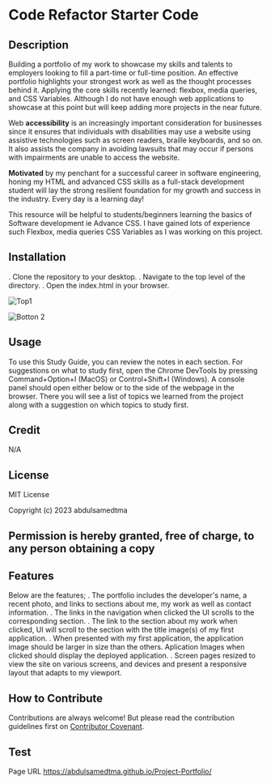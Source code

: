 # Code Refactor Starter Code
## Description
Building a portfolio of my work to showcase my skills and talents to employers looking to fill a part-time or full-time position. An effective portfolio highlights your strongest work as well as the thought processes behind it. Applying the core skills recently learned: flexbox, media queries, and CSS Variables. Although I do not have enough web applications to showcase at this point but will keep adding more projects in the near future.

Web **accessibility** is an increasingly important consideration for businesses since it ensures that individuals with disabilities may use a website using assistive technologies such as screen readers, braille keyboards, and so on.
It also assists the company in avoiding lawsuits that may occur if persons with impairments are unable to access the website. 

**Motivated** by my penchant for a successful career in software engineering, honing my HTML and advanced CSS skills as a full-stack development student will lay the strong resilient foundation for my growth and success in the industry. Every day is a learning day!

This resource will be helpful to students/beginners learning the basics of Software development ie Advance CSS. I have gained lots of experience such Flexbox, media queries CSS Variables as I was working on this project.

## Installation
. Clone the repository to your desktop.
. Navigate to the top level of the directory.
. Open the index.html in your browser.

![Top1](https://github.com/abdulsamedtma/Project-Portfolio/assets/129804994/fc133ce2-a7c8-4c75-80a2-565b8c02d6b4)

![Botton 2](https://github.com/abdulsamedtma/Project-Portfolio/assets/129804994/6e7f6ee4-3c4b-4bff-bb59-dc1dbe1744cd)


## Usage
To use this Study Guide, you can review the notes in each section. For suggestions on what to study first, open the Chrome DevTools by pressing Command+Option+I (MacOS) or Control+Shift+I (Windows). A console panel should open either below or to the side of the webpage in the browser. There you will see a list of topics we learned from the project along with a suggestion on which topics to study first.



## Credit 
N/A

## License

MIT License

Copyright (c) 2023 abdulsamedtma

Permission is hereby granted, free of charge, to any person obtaining a copy
---

## Features

Below are the features;
. The portfolio includes the developer's name, a recent photo, and links to sections about me, my work as well as contact information. 
. The links in the navigation when clicked the UI scrolls to the corresponding section.
. The link to the section about my work when clicked, UI will scroll to the section with the title image(s) of my first application. 
. When presented with my first application, the application image should be larger in size than the others.
  Aplication Images when clicked should display the deployed application.
. Screen pages resized to view the site on various screens, and devices and present a responsive layout that adapts to my viewport.


## How to Contribute

Contributions are always welcome! But please read the contribution guidelines first on [Contributor Covenant](https://www.contributor-covenant.org/).


## Test
Page URL  https://abdulsamedtma.github.io/Project-Portfolio/

